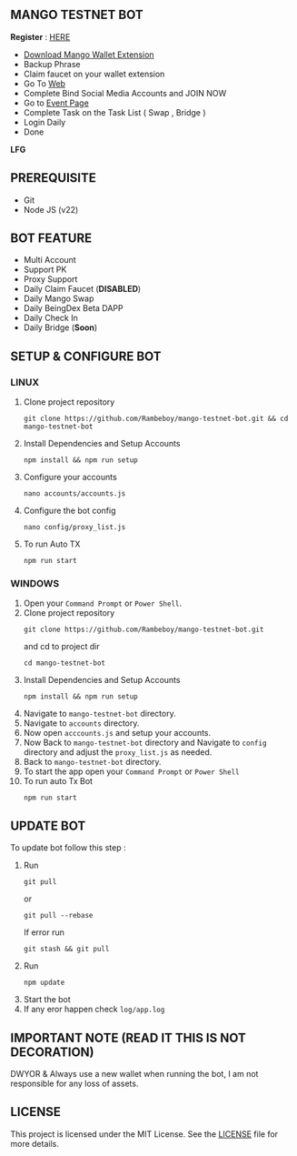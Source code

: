 ## MANGO TESTNET BOT

**Register** : [HERE](https://task.testnet.mangonetwork.io/?invite=NBJutF)

- [Download Mango Wallet Extension](https://chromewebstore.google.com/detail/mango-wallet/jiiigigdinhhgjflhljdkcelcjfmplnd)
- Backup Phrase
- Claim faucet on your wallet extension
- Go To [Web](https://task.testnet.mangonetwork.io/?invite=tVB90U) 
- Complete Bind Social Media Accounts and JOIN NOW
- Go to [Event Page](https://task.testnet.mangonetwork.io/events)
- Complete Task on the Task List ( Swap , Bridge )
- Login Daily
- Done

**LFG**

## PREREQUISITE

- Git
- Node JS (v22)

 ## BOT FEATURE

- Multi Account 
- Support PK
- Proxy Support
- Daily Claim Faucet (**DISABLED**)
- Daily Mango Swap 
- Daily BeingDex Beta DAPP
- Daily Check In
- Daily Bridge (**Soon**)

## SETUP & CONFIGURE BOT

### LINUX

1. Clone project repository
   ```
   git clone https://github.com/Rambeboy/mango-testnet-bot.git && cd mango-testnet-bot
   ```
2. Install Dependencies and Setup Accounts
   ```
   npm install && npm run setup
   ```
3. Configure your accounts
   ```
   nano accounts/accounts.js
   ```
4. Configure the bot config
    ```
   nano config/proxy_list.js
    ```
5. To run Auto TX
   ```
   npm run start
   ```
   
### WINDOWS

1. Open your `Command Prompt` or `Power Shell`.
2. Clone project repository
   ```
   git clone https://github.com/Rambeboy/mango-testnet-bot.git
   ```
   and cd to project dir
   ```
   cd mango-testnet-bot
   ```
3. Install Dependencies and Setup Accounts 
   ```
   npm install && npm run setup
   ```
5. Navigate to `mango-testnet-bot` directory. 
6. Navigate to `accounts` directory.
7. Now open `acccounts.js` and setup your accounts. 
8. Now Back to `mango-testnet-bot` directory and Navigate to `config` directory and adjust the `proxy_list.js` as needed.
9.  Back to `mango-testnet-bot` directory.
10. To start the app open your `Command Prompt` or `Power Shell`
11. To run auto Tx Bot
    ```
    npm run start
    ```

## UPDATE BOT

To update bot follow this step :
1. Run
   ```
   git pull
   ```
   or
   ```
   git pull --rebase
   ```
   If error run
   ```
   git stash && git pull
   ```
2. Run
   ```
   npm update
   ```
3. Start the bot
4. If any eror happen check `log/app.log`


## IMPORTANT NOTE (READ IT THIS IS NOT DECORATION)
DWYOR & Always use a new wallet when running the bot, I am not responsible for any loss of assets.

## LICENSE

This project is licensed under the MIT License. See the [LICENSE](LICENSE) file for more details.
